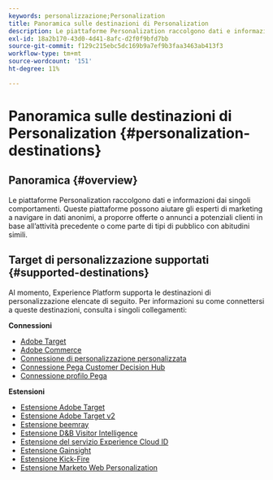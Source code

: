 ```yaml
---
keywords: personalizzazione;Personalization
title: Panoramica sulle destinazioni di Personalization
description: Le piattaforme Personalization raccolgono dati e informazioni dai singoli comportamenti. Queste piattaforme possono aiutare gli esperti di marketing a navigare in dati anonimi, a proporre offerte o annunci a potenziali clienti in base all’attività precedente o come parte di tipi di pubblico con abitudini simili.
exl-id: 18a2b170-43d0-4d41-8afc-d2f0f9bfd7bb
source-git-commit: f129c215ebc5dc169b9a7ef9b3faa3463ab413f3
workflow-type: tm+mt
source-wordcount: '151'
ht-degree: 11%

---
```


# Panoramica sulle destinazioni di Personalization {#personalization-destinations}

## Panoramica {#overview}

Le piattaforme Personalization raccolgono dati e informazioni dai singoli comportamenti. Queste piattaforme possono aiutare gli esperti di marketing a navigare in dati anonimi, a proporre offerte o annunci a potenziali clienti in base all’attività precedente o come parte di tipi di pubblico con abitudini simili.

## Target di personalizzazione supportati {#supported-destinations}

Al momento, Experience Platform supporta le destinazioni di personalizzazione elencate di seguito. Per informazioni su come connettersi a queste destinazioni, consulta i singoli collegamenti:

**Connessioni**

* [Adobe Target](adobe-target-connection.md)
* [Adobe Commerce](adobe-commerce.md)
* [Connessione di personalizzazione personalizzata](custom-personalization.md)
* [Connessione Pega Customer Decision Hub](pega.md)
* [Connessione profilo Pega](pega-profile.md)

**Estensioni**

* [Estensione Adobe Target](adobe-target.md)
* [Estensione Adobe Target v2](adobe-target-v2.md)
* [Estensione beemray](beemray.md)
* [Estensione D&amp;B Visitor Intelligence](dnb.md)
* [Estensione del servizio Experience Cloud ID](adobe-ecid.md)
* [Estensione Gainsight](gainsight.md)
* [Estensione Kick-Fire](kickfire.md)
* [Estensione Marketo Web Personalization](marketo-web-personalization.md)
